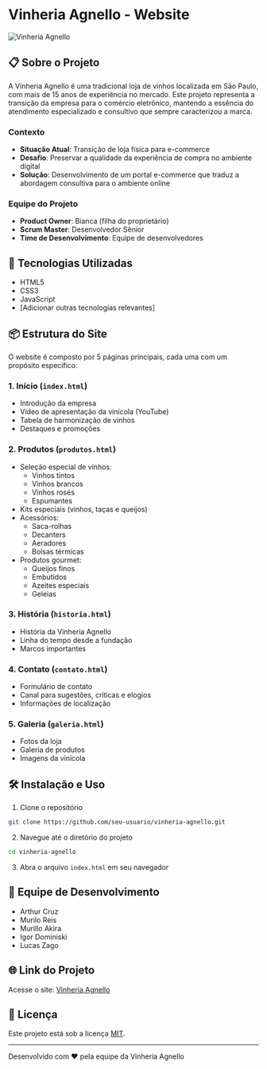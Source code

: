 # Vinheria Agnello - Website

![Vinheria Agnello](assets/images/logo.png)

## 📋 Sobre o Projeto

A Vinheria Agnello é uma tradicional loja de vinhos localizada em São Paulo, com mais de 15 anos de experiência no mercado. Este projeto representa a transição da empresa para o comércio eletrônico, mantendo a essência do atendimento especializado e consultivo que sempre caracterizou a marca.

### Contexto
- **Situação Atual**: Transição de loja física para e-commerce
- **Desafio**: Preservar a qualidade da experiência de compra no ambiente digital
- **Solução**: Desenvolvimento de um portal e-commerce que traduz a abordagem consultiva para o ambiente online

### Equipe do Projeto
- **Product Owner**: Bianca (filha do proprietário)
- **Scrum Master**: Desenvolvedor Sênior
- **Time de Desenvolvimento**: Equipe de desenvolvedores

## 🚀 Tecnologias Utilizadas

- HTML5
- CSS3
- JavaScript
- [Adicionar outras tecnologias relevantes]

## 📦 Estrutura do Site

O website é composto por 5 páginas principais, cada uma com um propósito específico:

### 1. Início (`index.html`)
- Introdução da empresa
- Vídeo de apresentação da vinícola (YouTube)
- Tabela de harmonização de vinhos
- Destaques e promoções

### 2. Produtos (`produtos.html`)
- Seleção especial de vinhos:
  - Vinhos tintos
  - Vinhos brancos
  - Vinhos rosés
  - Espumantes
- Kits especiais (vinhos, taças e queijos)
- Acessórios:
  - Saca-rolhas
  - Decanters
  - Aeradores
  - Bolsas térmicas
- Produtos gourmet:
  - Queijos finos
  - Embutidos
  - Azeites especiais
  - Geleias

### 3. História (`historia.html`)
- História da Vinheria Agnello
- Linha do tempo desde a fundação
- Marcos importantes

### 4. Contato (`contato.html`)
- Formulário de contato
- Canal para sugestões, críticas e elogios
- Informações de localização

### 5. Galeria (`galeria.html`)
- Fotos da loja
- Galeria de produtos
- Imagens da vinícola

## 🛠️ Instalação e Uso

1. Clone o repositório
```bash
git clone https://github.com/seu-usuario/vinheria-agnello.git
```

2. Navegue até o diretório do projeto
```bash
cd vinheria-agnello
```

3. Abra o arquivo `index.html` em seu navegador

## 👥 Equipe de Desenvolvimento

- Arthur Cruz
- Murilo Reis
- Murillo Akira
- Igor Dominiski
- Lucas Zago

## 🌐 Link do Projeto

Acesse o site: [Vinheria Agnello](https://github.com/lucascostazago/cp-front-end)

## 📝 Licença

Este projeto está sob a licença [MIT](LICENSE).

---

Desenvolvido com ❤️ pela equipe da Vinheria Agnello
